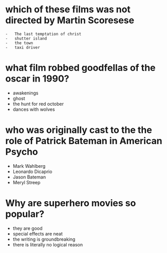 # which of these films was not directed by Martin Scoresese

    -   The last temptation of christ
    -   shutter island
    -   the town
    -   taxi driver

# what film robbed goodfellas of the oscar in 1990?

- awakenings
- ghost
- the hunt for red october
- dances with wolves

# who was originally cast to the the role of Patrick Bateman in American Psycho

- Mark Wahlberg
- Leonardo Dicaprio
- Jason Bateman
- Meryl Streep

# Why are superhero movies so popular?

- they are good
- special effects are neat
- the writing is groundbreaking
- there is literally no logical reason
